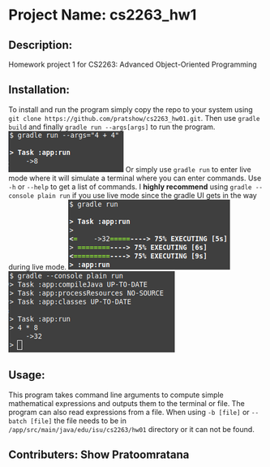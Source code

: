 # Project Name: cs2263_hw1
## Description: 
Homework project 1 for CS2263: Advanced Object-Oriented Programming
## Installation: 
To install and run the program simply copy the repo to your system using `git clone https://github.com/pratshow/cs2263_hw01.git`.
Then use `gradle build` and finally `gradle run --args[args]` to run the program. ![Using inline arguments](/README_images/inline_arguments.png "Inline argument with gradle")
Or simply use `gradle run` to enter live mode where it will simulate a terminal where you can enter commands. Use `-h` or `--help` to get a list of commands.
I **highly recommend** using `gradle --console plain run` if you use live mode since the gradle UI gets in the way during live mode. ![Gradle without plain view](/README_images/Gradle_not_plain.png "Gradle not plain") ![Gradle with plain view](/README_images/Gradle_plain.png "Gradle with plain view")
## Usage: 
This program takes command line arguments to compute simple mathematical expressions and outputs them to the terminal or file. 
The program can also read expressions from a file.
When using `-b [file]` or `--batch [file]` the file needs to be in `/app/src/main/java/edu/isu/cs2263/hw01` directory or it can not be found.
## Contributers: Show Pratoomratana
